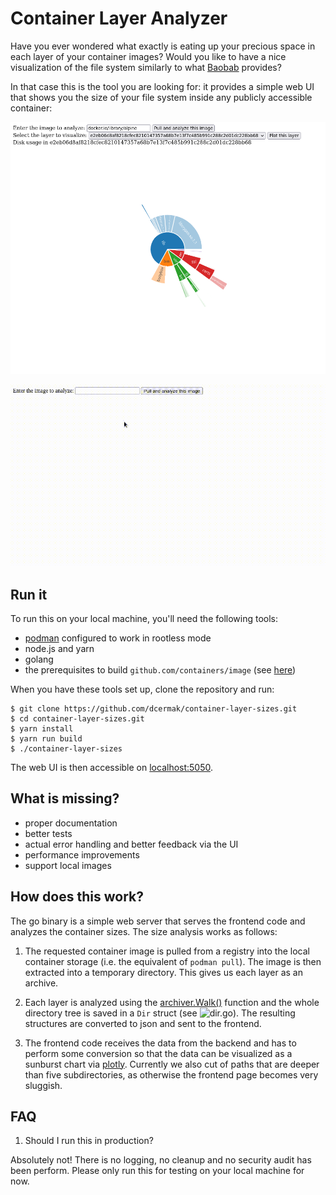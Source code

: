 # Container Layer Analyzer

Have you ever wondered what exactly is eating up your precious space in each
layer of your container images? Would you like to have a nice visualization of
the file system similarly to what
[Baobab](https://wiki.gnome.org/Apps/DiskUsageAnalyzer) provides?

In that case this is the tool you are looking for: it provides a simple web UI
that shows you the size of your file system inside any publicly accessible
container:

![prototype_screenshot](prototype_screenshot.png)

![screencast](container_analyzer_demo.gif)

## Run it

To run this on your local machine, you'll need the following tools:

- [podman](podman.io/) configured to work in rootless mode
- node.js and yarn
- golang
- the prerequisites to build `github.com/containers/image` (see
  [here](https://github.com/containers/image#building))


When you have these tools set up, clone the repository and run:
```ShellSession
$ git clone https://github.com/dcermak/container-layer-sizes.git
$ cd container-layer-sizes.git
$ yarn install
$ yarn run build
$ ./container-layer-sizes
```

The web UI is then accessible on [localhost:5050](http://localhost:5050/).


## What is missing?

- proper documentation
- better tests
- actual error handling and better feedback via the UI
- performance improvements
- support local images


## How does this work?

The go binary is a simple web server that serves the frontend code and analyzes
the container sizes. The size analysis works as follows:

1. The requested container image is pulled from a registry into the local
   container storage (i.e. the equivalent of `podman pull`). The image is then
   extracted into a temporary directory. This gives us each layer as an archive.

2. Each layer is analyzed using the
   [archiver.Walk()](https://pkg.go.dev/github.com/mholt/archiver#Walk) function
   and the whole directory tree is saved in a `Dir` struct (see
   ![`dir.go`](dir.go)). The resulting structures are converted to json and
   sent to the frontend.

3. The frontend code receives the data from the backend and has to perform some
   conversion so that the data can be visualized as a sunburst chart via
   [plotly](https://plotly.com/javascript/sunburst-charts/).
   Currently we also cut of paths that are deeper than five subdirectories, as
   otherwise the frontend page becomes very sluggish.


## FAQ

1. Should I run this in production?

Absolutely not! There is no logging, no cleanup and no security audit has been
perform. Please only run this for testing on your local machine for now.
